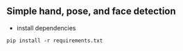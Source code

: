 ## Simple hand, pose, and face detection
 - install dependencies
```shell
pip install -r requirements.txt
```